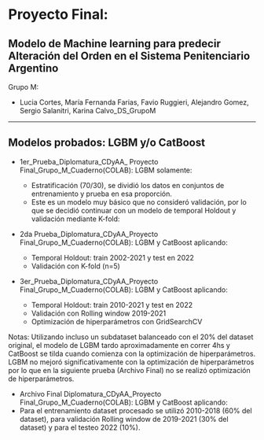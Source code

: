# Proyecto Final:

## Modelo de Machine learning para predecir Alteración del Orden en el Sistema Penitenciario Argentino

Grupo M: 
- Lucia Cortes, María Fernanda Farias, Favio Ruggieri, Alejandro Gomez, Sergio Salanitri, Karina Calvo_DS_GrupoM
  
______________________________________________________________________________________________________________________
## Modelos probados: LGBM y/o CatBoost
- 1er_Prueba_Diplomatura_CDyAA_ Proyecto Final_Grupo_M_Cuaderno(COLAB): LGBM solamente:
  - Estratificación (70/30), se dividió los datos en conjuntos de entrenamiento y prueba en esa proporción.
  - Este es un modelo muy básico que no consideró validación, por lo que se decidió continuar con un modelo de temporal Holdout y validación mediante K-fold:

- 2da Prueba_Diplomatura_CDyAA_Proyecto Final_Grupo_M_Cuaderno(COLAB): LGBM y CatBoost aplicando:
    - Temporal Holdout: train 2002-2021 y test en 2022
    - Validación con K-fold (n=5)

- 3er_Prueba_Diplomatura_CDyAA_Proyecto Final_Grupo_M_Cuaderno(COLAB): LGBM y CatBoost aplicando:
    - Temporal Holdout: train 2010-2021 y test en 2022
    - Validación con Rolling window 2019-2021
    - Optimización de hiperparámetros con GridSearchCV

Notas: 
Utilizando incluso un subdataset balanceado con el 20% del dataset original, el modelo de LGBM tardo aproximadamente en correr 4hs y CatBoost se tilda cuando comienza con la optimización de hiperparámetros. LGBM no mejoró significativamente con la optimización de hiperparámetros por lo que en la siguiente prueba (Archivo Final) no se realizó optimización de hiperparámetros.

- Archivo Final Diplomatura_CDyAA_Proyecto Final_Grupo_M_Cuaderno(COLAB):
LGBM y CatBoost aplicando:
- Para el entrenamiento dataset procesado se utilizó 2010-2018 (60% del dataset), para validación Rolling window de 2019-2021 (30% del dataset) y para el testeo 2022 (10%).
